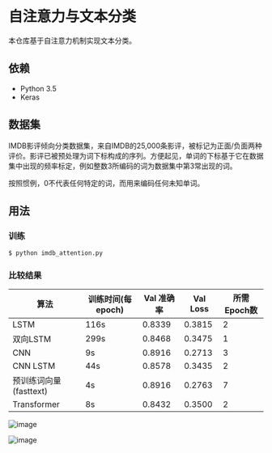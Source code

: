 # 自注意力与文本分类

本仓库基于自注意力机制实现文本分类。

## 依赖 

- Python 3.5
- Keras 

## 数据集

IMDB影评倾向分类数据集，来自IMDB的25,000条影评，被标记为正面/负面两种评价。影评已被预处理为词下标构成的序列。方便起见，单词的下标基于它在数据集中出现的频率标定，例如整数3所编码的词为数据集中第3常出现的词。

按照惯例，0不代表任何特定的词，而用来编码任何未知单词。

## 用法

### 训练
```bash
$ python imdb_attention.py
```

### 比较结果

|算法|训练时间(每epoch)|Val 准确率|Val Loss|所需Epoch数|
|---|---|---|---|---|
|LSTM|116s|0.8339|0.3815|2|
|双向LSTM|299s|0.8468|0.3475|1|
|CNN|9s|0.8916|0.2713|3|
|CNN LSTM|44s|0.8578|0.3435|2|
|预训练词向量(fasttext)|4s|0.8916|0.2763|7|
|Transformer|8s|0.8432|0.3500|2|

![image](https://github.com/foamliu/Self-Attention-Keras/raw/master/images/XunlianShijian.PNG)

![image](https://github.com/foamliu/Self-Attention-Keras/raw/master/images/Zhunquelv.PNG)




